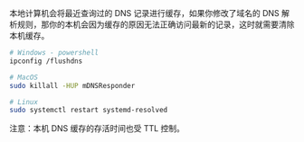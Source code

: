 本地计算机会将最近查询过的 DNS 记录进行缓存，如果你修改了域名的 DNS 解析规则，那你的本机会因为缓存的原因无法正确访问最新的记录，这时就需要清除本机缓存。

```sh
# Windows - powershell
ipconfig /flushdns

# MacOS
sudo killall -HUP mDNSResponder

# Linux
sudo systemctl restart systemd-resolved
```

注意：本机 DNS 缓存的存活时间也受 TTL 控制。
